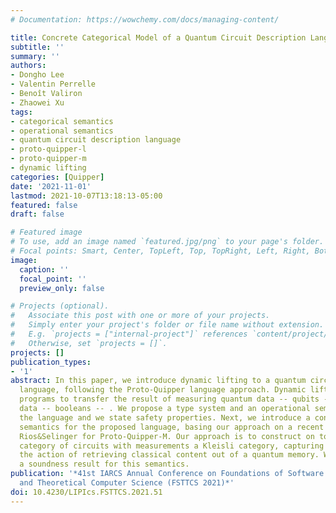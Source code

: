 ```yaml
---
# Documentation: https://wowchemy.com/docs/managing-content/

title: Concrete Categorical Model of a Quantum Circuit Description Language with Measurement
subtitle: ''
summary: ''
authors:
- Dongho Lee
- Valentin Perrelle
- Benoît Valiron
- Zhaowei Xu
tags:
- categorical semantics
- operational semantics
- quantum circuit description language
- proto-quipper-l
- proto-quipper-m
- dynamic lifting
categories: [Quipper]
date: '2021-11-01'
lastmod: 2021-10-07T13:18:13-05:00
featured: false
draft: false

# Featured image
# To use, add an image named `featured.jpg/png` to your page's folder.
# Focal points: Smart, Center, TopLeft, Top, TopRight, Left, Right, BottomLeft, Bottom, BottomRight.
image:
  caption: ''
  focal_point: ''
  preview_only: false

# Projects (optional).
#   Associate this post with one or more of your projects.
#   Simply enter your project's folder or file name without extension.
#   E.g. `projects = ["internal-project"]` references `content/project/deep-learning/index.md`.
#   Otherwise, set `projects = []`.
projects: []
publication_types:
- '1'
abstract: In this paper, we introduce dynamic lifting to a quantum circuit-description
  language, following the Proto-Quipper language approach. Dynamic lifting allows
  programs to transfer the result of measuring quantum data -- qubits -- into classical
  data -- booleans -- . We propose a type system and an operational semantics for
  the language and we state safety properties. Next, we introduce a concrete categorical
  semantics for the proposed language, basing our approach on a recent model from
  Rios&Selinger for Proto-Quipper-M. Our approach is to construct on top of a concrete
  category of circuits with measurements a Kleisli category, capturing as a side effect
  the action of retrieving classical content out of a quantum memory. We then show
  a soundness result for this semantics.
publication: '*41st IARCS Annual Conference on Foundations of Software Technology
  and Theoretical Computer Science (FSTTCS 2021)*'
doi: 10.4230/LIPIcs.FSTTCS.2021.51
---
```

